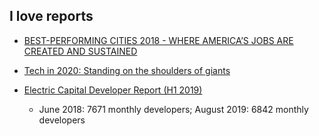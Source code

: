 ## I love reports

- [BEST-PERFORMING CITIES 2018 - WHERE AMERICA’S JOBS ARE CREATED AND SUSTAINED](http://www.best-cities.org/2018/best-performing-cities-report-2018.pdf)

- [Tech in 2020: Standing on the shoulders of giants](https://www.ben-evans.com/presentations)

- [Electric Capital Developer Report (H1 2019)](https://medium.com/@ElectricCapital/electric-capital-developer-report-h1-2019-7d836d68fecb)
  - June 2018: 7671 monthly developers; August 2019: 6842 monthly developers
